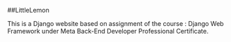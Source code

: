 ##LittleLemon

This is a Django website based on assignment of the course : Django Web Framework under Meta Back-End Developer Professional Certificate.



